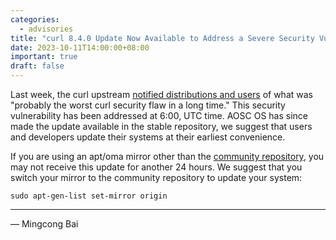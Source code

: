 ```yaml
---
categories:
  - advisories
title: "curl 8.4.0 Update Now Available to Address a Severe Security Vulnerability"
date: 2023-10-11T14:00:00+08:00
important: true
draft: false
---
```


Last week, the curl upstream [notified distributions and users](https://github.com/curl/curl/discussions/12026) of what was "probably the worst curl security flaw in a long time." This security vulnerability has been addressed at 6:00, UTC time. AOSC OS has since made the update available in the stable repository, we suggest that users and developers update their systems at their earliest convenience.

If you are using an apt/oma mirror other than the [community repository](repo.aosc.io), you may not receive this update for another 24 hours. We suggest that you switch your mirror to the community repository to update your system:

```
sudo apt-gen-list set-mirror origin
```

---

— Mingcong Bai 
